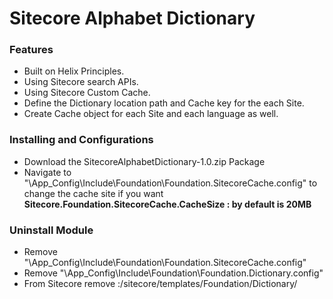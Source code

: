 # Sitecore Alphabet Dictionary
<h3>Features</h3>

- Built on Helix Principles. 
- Using Sitecore search APIs.
- Using Sitecore Custom Cache.
- Define the Dictionary location path and Cache key for the each Site.
- Create Cache object for each Site and each language as well.

<h3>Installing and Configurations</h3>

- Download the SitecoreAlphabetDictionary-1.0.zip Package
- Navigate to "\App_Config\Include\Foundation\Foundation.SitecoreCache.config" to change the cache site if you want
 <b> Sitecore.Foundation.SitecoreCache.CacheSize : by default is 20MB</b>
 
 <h3>Uninstall Module</h3>
 
 - Remove "\App_Config\Include\Foundation\Foundation.SitecoreCache.config"
 - Remove "\App_Config\Include\Foundation\Foundation.Dictionary.config"
 - From Sitecore remove :/sitecore/templates/Foundation/Dictionary/
